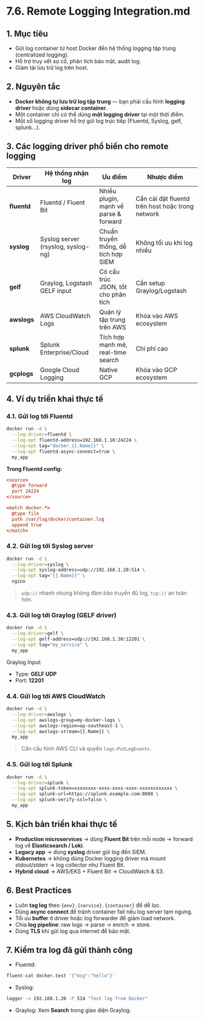# 7.6. Remote Logging Integration.md


## **1. Mục tiêu**

* Gửi log container từ host Docker đến hệ thống logging tập trung (centralized logging).
* Hỗ trợ truy vết sự cố, phân tích bảo mật, audit log.
* Giảm tải lưu trữ log trên host.
## **2. Nguyên tắc**

* **Docker không tự lưu trữ log tập trung** — bạn phải cấu hình **logging driver** hoặc dùng **sidecar container**.
* Một container chỉ có thể dùng **một logging driver** tại một thời điểm.
* Một số logging driver hỗ trợ gửi log trực tiếp (Fluentd, Syslog, gelf, splunk…).
## **3. Các logging driver phổ biến cho remote logging**

| Driver      | Hệ thống nhận log                  | Ưu điểm                               | Nhược điểm                                       |
| ----------- | ---------------------------------- | ------------------------------------- | ------------------------------------------------ |
| **fluentd** | Fluentd / Fluent Bit               | Nhiều plugin, mạnh về parse & forward | Cần cài đặt fluentd trên host hoặc trong network |
| **syslog**  | Syslog server (rsyslog, syslog-ng) | Chuẩn truyền thống, dễ tích hợp SIEM  | Không tối ưu khi log nhiều                       |
| **gelf**    | Graylog, Logstash GELF input       | Có cấu trúc JSON, tốt cho phân tích   | Cần setup Graylog/Logstash                       |
| **awslogs** | AWS CloudWatch Logs                | Quản lý tập trung trên AWS            | Khóa vào AWS ecosystem                           |
| **splunk**  | Splunk Enterprise/Cloud            | Tích hợp mạnh mẽ, real-time search    | Chi phí cao                                      |
| **gcplogs** | Google Cloud Logging               | Native GCP                            | Khóa vào GCP ecosystem                           |
## **4. Ví dụ triển khai thực tế**
### **4.1. Gửi log tới Fluentd**

```bash
docker run -d \
  --log-driver=fluentd \
  --log-opt fluentd-address=192.168.1.10:24224 \
  --log-opt tag="docker.{{.Name}}" \
  --log-opt fluentd-async-connect=true \
  my_app
```

**Trong Fluentd config:**

```conf
<source>
  @type forward
  port 24224
</source>

<match docker.*>
  @type file
  path /var/log/docker/container.log
  append true
</match>
```
### **4.2. Gửi log tới Syslog server**

```bash
docker run -d \
  --log-driver=syslog \
  --log-opt syslog-address=udp://192.168.1.20:514 \
  --log-opt tag="{{.Name}}" \
  nginx
```

> `udp://` nhanh nhưng không đảm bảo truyền đủ log, `tcp://` an toàn hơn.
### **4.3. Gửi log tới Graylog (GELF driver)**

```bash
docker run -d \
  --log-driver=gelf \
  --log-opt gelf-address=udp://192.168.1.30:12201 \
  --log-opt tag="my_service" \
  my_app
```

Graylog Input:

* Type: **GELF UDP**
* Port: **12201**
### **4.4. Gửi log tới AWS CloudWatch**
```bash
docker run -d \
  --log-driver=awslogs \
  --log-opt awslogs-group=my-docker-logs \
  --log-opt awslogs-region=ap-southeast-1 \
  --log-opt awslogs-stream={{.Name}} \
  my_app
```

> Cần cấu hình AWS CLI và quyền `logs:PutLogEvents`.
### **4.5. Gửi log tới Splunk**

```bash
docker run -d \
  --log-driver=splunk \
  --log-opt splunk-token=xxxxxxxx-xxxx-xxxx-xxxx-xxxxxxxxxxxx \
  --log-opt splunk-url=https://splunk.example.com:8088 \
  --log-opt splunk-verify-ssl=false \
  my_app
```
## **5. Kịch bản triển khai thực tế**

* **Production microservices** → dùng **Fluent Bit** trên mỗi node → forward log về **Elasticsearch / Loki**.
* **Legacy app** → dùng **syslog** driver gửi log đến SIEM.
* **Kubernetes** → không dùng Docker logging driver mà mount stdout/stderr → log collector như Fluent Bit.
* **Hybrid cloud** → AWS/EKS + Fluent Bit → CloudWatch & S3.
## **6. Best Practices**
- Luôn **tag log** theo `{env}.{service}.{container}` để dễ lọc.
- Dùng **async connect** để tránh container fail nếu log server tạm ngưng.
- Tối ưu **buffer** ở driver hoặc log forwarder để giảm load network.
- Chia **log pipeline**: raw logs → parse → enrich → store.
- Dùng **TLS** khi gửi log qua internet để bảo mật.
## **7. Kiểm tra log đã gửi thành công**

* Fluentd:

```bash
fluent-cat docker.test '{"msg":"hello"}'
```

* Syslog:

```bash
logger -n 192.168.1.20 -P 514 "Test log from Docker"
```

* Graylog:
  Xem **Search** trong giao diện Graylog.
